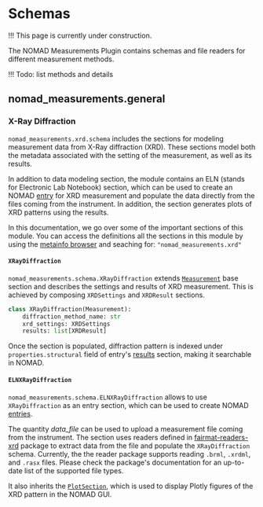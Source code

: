 # Schemas

!!! This page is currently under construction.

The NOMAD Measurements Plugin contains schemas and file readers for different measurement methods. 

!!! Todo: list methods and details

## nomad_measurements.general

### X-Ray Diffraction

`nomad_measurements.xrd.schema` includes the sections for modeling measurement data
from X-Ray diffraction (XRD). These sections model both the metadata associated with the
setting of the measurement, as well as its results.

In addition to data modeling section, the module contains an ELN (stands for Electronic
Lab Notebook) section, which can be used to create an NOMAD 
[entry](https://nomad-lab.eu/prod/v1/docs/reference/glossary.html#entry) 
for XRD measurement
and populate the data directly from the files coming from the instrument. 
In addition, the section generates plots of XRD patterns using the results.

In this documentation, we go over some of the important sections of this module.
You can access the definitions all the sections in this module by using the 
[metainfo browser](https://nomad-lab.eu/prod/v1/oasis/gui/analyze/metainfo/nomad_measurements)
and seaching for: `"nomad_measurements.xrd"`

#### `XRayDiffraction`
`nomad_measurements.schema.XRayDiffraction` extends 
[`Measurement`](https://nomad-lab.eu/prod/v1/docs/howto/customization/base_sections.html#measurement)
base section and describes the settings and results of XRD measurement. This is achieved
by composing `XRDSettings` and `XRDResult` sections.
```py
class XRayDiffraction(Measurement):
    diffraction_method_name: str
    xrd_settings: XRDSettings
    results: list[XRDResult]
```
Once the section is populated, diffraction pattern is indexed under 
`properties.structural` field of entry's 
[results](https://nomad-lab.eu/prod/v1/docs/reference/glossary.html#results-section-results)
section, making it searchable in NOMAD.

#### `ELNXRayDiffraction`
`nomad_measurements.schema.ELNXRayDiffraction` allows to use
`XRayDiffraction` as an entry section, which can be used to 
create NOMAD [entries](https://nomad-lab.eu/prod/v1/docs/reference/glossary.html#entry).

The quantity *data_file* can be used to upload a measurement file
coming from the instrument. The section uses readers defined in 
[fairmat-readers-xrd](https://pypi.org/project/fairmat-readers-xrd/) package to extract
data from the file and populate the `XRayDiffraction` schema. Currently, the
the reader package supports reading `.brml`, `.xrdml`, and `.rasx` files. Please check
the package's documentation for an up-to-date list of the supported file types.

It also inherits the 
[`PlotSection`](https://nomad-lab.eu/prod/v1/docs/reference/annotations.html#plot),
which is used to display Plotly figures of the XRD pattern in the NOMAD GUI.





